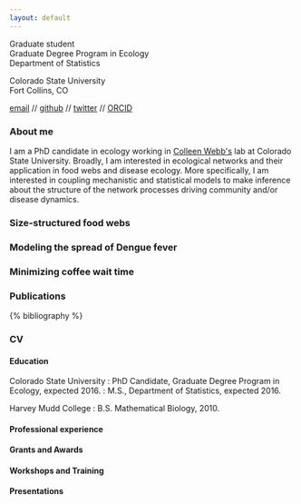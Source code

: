 ```yaml
---
layout: default
---
```


Graduate student  
Graduate Degree Program in Ecology  
Department of Statistics

Colorado State University  
Fort Collins, CO  

[email](mailto:clint.leach@gmail.com) // [github](http://github.com/clint-leach) // [twitter](http://twitter.com/clintBleach) // [ORCID](http://orcid.org/0000-0003-4280-0375)

### About me

I am a PhD candidate in ecology working in [Colleen Webb's](http://rydberg.biology.colostate.edu/ctwebb/) lab at Colorado State University. Broadly, I am interested in ecological networks and their application in food webs and disease ecology.  More specifically, I am interested in coupling mechanistic and statistical models to make inference about the structure of the network processes driving community and/or disease dynamics.

### Size-structured food webs

### Modeling the spread of Dengue fever

### Minimizing coffee wait time

### Publications

{% bibliography %}

### CV

#### Education

Colorado State University
  : PhD Candidate, Graduate Degree Program in Ecology, expected 2016.
  : M.S., Department of Statistics, expected 2016.

Harvey Mudd College
  : B.S. Mathematical Biology, 2010.

#### Professional experience


#### Grants and Awards


#### Workshops and Training


#### Presentations
